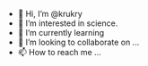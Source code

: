 - 👋 Hi, I’m @krukry
- 👀 I’m interested in science.
- 🌱 I’m currently learning 
- 💞️ I’m looking to collaborate on ...
- 📫 How to reach me ...

<!---
krukry/krukry is a ✨ special ✨ repository because its `README.md` (this file) appears on your GitHub profile.
You can click the Preview link to take a look at your changes.
--->
